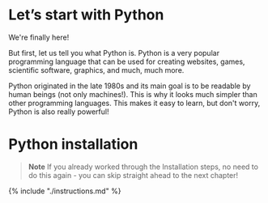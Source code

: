 # Let’s start with Python

We're finally here!

But first, let us tell you what Python is. Python is a very popular programming language that can be used for creating websites, games, scientific software, graphics, and much, much more.

Python originated in the late 1980s and its main goal is to be readable by human beings (not only machines!). This is why it looks much simpler than other programming languages. This makes it easy to learn, but don't worry, Python is also really powerful!

# Python installation

> **Note** If you already worked through the Installation steps, no need to do this again - you can skip straight ahead to the next chapter!

{% include "./instructions.md" %}

